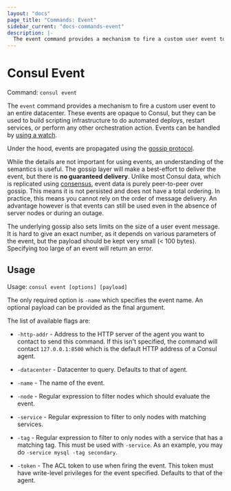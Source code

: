 ```yaml
---
layout: "docs"
page_title: "Commands: Event"
sidebar_current: "docs-commands-event"
description: |-
  The event command provides a mechanism to fire a custom user event to an entire datacenter. These events are opaque to Consul, but they can be used to build scripting infrastructure to do automated deploys, restart services, or perform any other orchestration action. Events can be handled by using a watch.
---
```


# Consul Event

Command: `consul event`

The `event` command provides a mechanism to fire a custom user event to an
entire datacenter. These events are opaque to Consul, but they can be used
to build scripting infrastructure to do automated deploys, restart services,
or perform any other orchestration action. Events can be handled by
[using a watch](/docs/agent/watches.html).

Under the hood, events are propagated using the [gossip protocol](/docs/internals/gossip.html).

While the details are not important for using events, an understanding of
the semantics is useful. The gossip layer will make a best-effort to deliver
the event, but there is **no guaranteed delivery**. Unlike most Consul data, which is
replicated using [consensus](/docs/internals/consensus.html), event data
is purely peer-to-peer over gossip. This means it is not persisted and does
not have a total ordering. In practice, this means you cannot rely on the
order of message delivery. An advantage however is that events can still
be used even in the absence of server nodes or during an outage.

The underlying gossip also sets limits on the size of a user event
message. It is hard to give an exact number, as it depends on various
parameters of the event, but the payload should be kept very small
(< 100 bytes). Specifying too large of an event will return an error.

## Usage

Usage: `consul event [options] [payload]`

The only required option is `-name` which specifies the event name. An optional
payload can be provided as the final argument.

The list of available flags are:

* `-http-addr` - Address to the HTTP server of the agent you want to contact
  to send this command. If this isn't specified, the command will contact
  `127.0.0.1:8500` which is the default HTTP address of a Consul agent.

* `-datacenter` - Datacenter to query. Defaults to that of agent.

* `-name` - The name of the event.

* `-node` - Regular expression to filter nodes which should evaluate the event.

* `-service` - Regular expression to filter to only nodes with matching services.

* `-tag` - Regular expression to filter to only nodes with a service that has
  a matching tag. This must be used with `-service`. As an example, you may
  do `-service mysql -tag secondary`.

* `-token` - The ACL token to use when firing the event. This token must have
  write-level privileges for the event specified. Defaults to that of the agent.
